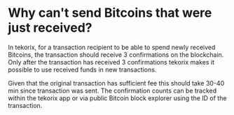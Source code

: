 # Why can't send Bitcoins that were just received?

In tekorix, for a transaction recipient to be able to spend newly received Bitcoins, the transaction should receive 3 confirmations on the blockchain. Only after the transaction has received 3 confirmations tekorix makes it possible to use received funds in new transactions.

Given that the original transaction has sufficient fee this should take 30-40 min since transaction was sent. The confirmation counts can be tracked within the tekorix app or via public Bitcoin block explorer using the ID of the transaction.

